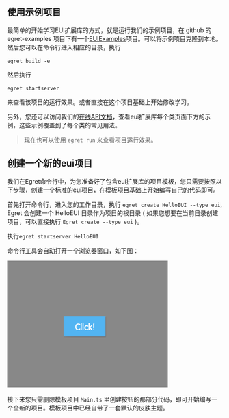 ## 使用示例项目

最简单的开始学习EUI扩展库的方式，就是运行我们的示例项目，在 github 的 egret-examples 项目下有一个[EUIExamples](https://github.com/egret-labs/egret-examples/tree/rc/v2.5/EUIExample)项目。可以将示例项目克隆到本地。然后您可以在命令行进入相应的目录，执行 
```
egret build -e
``` 
然后执行
```
egret startserver
``` 
来查看该项目的运行效果。或者直接在这个项目基础上开始修改学习。

另外，您还可以访问我们的[在线API文档](http://edn.egret.com/cn/index.php/apidoc/egret243/name/eui.AddItems)，查看eui扩展库每个类页面下方的示例，这些示例覆盖到了每个类的常见用法。

>现在也可以使用 `egret run` 来查看项目运行效果。 

## 创建一个新的eui项目

我们在Egret命令行中，为您准备好了包含eui扩展库的项目模板，您只需要按照以下步骤，创建一个标准的eui项目，在模板项目基础上开始编写自己的代码即可。

首先打开命令行，进入您的工作目录，执行 `egret create HelloEUI --type eui`, Egret 会创建一个 HelloEUI 目录作为项目的根目录 ( 如果您想要在当前目录创建项目，可以直接执行 `Egret create --type eui` )。

执行`egret startserver HelloEUI`

命令行工具会自动打开一个浏览器窗口，如下图：

![](5600f2bad03a3.png)


接下来您只需删除模板项目 `Main.ts` 里创建按钮的那部分代码，即可开始编写一个全新的项目。模板项目中已经自带了一套默认的皮肤主题。
